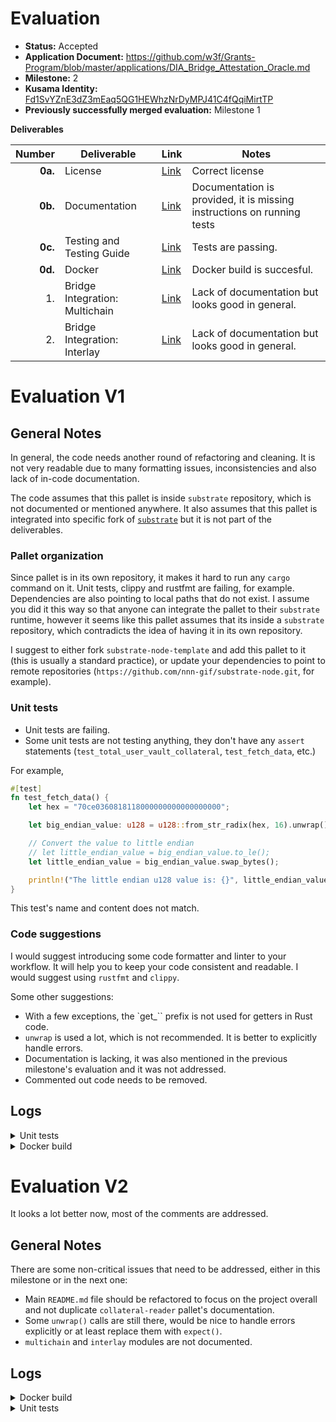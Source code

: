 # Evaluation

- **Status:** Accepted
- **Application Document:** https://github.com/w3f/Grants-Program/blob/master/applications/DIA_Bridge_Attestation_Oracle.md
- **Milestone:** 2
- **Kusama Identity:** [Fd1SvYZnE3dZ3mEaq5QG1HEWhzNrDyMPJ41C4fQqiMirtTP](https://sub.id/Fd1SvYZnE3dZ3mEaq5QG1HEWhzNrDyMPJ41C4fQqiMirtTP)
- **Previously successfully merged evaluation:** Milestone 1

**Deliverables**

| Number | Deliverable | Link | Notes
| -----: | ----------- | ------------- | ------------- |
| **0a.** | License | [Link](https://github.com/diadata-org/bridgestate-ocw/blob/main/LICENSE) | Correct license |
| **0b.** | Documentation | [Link](https://github.com/diadata-org/bridgestate-ocw#readme) | Documentation is provided, it is missing instructions on running tests |
| **0c.** | Testing and Testing Guide | [Link](https://github.com/diadata-org/bridgestate-ocw/blob/main/src/tests.rs) | Tests are passing. |
| **0d.** | Docker | [Link](https://github.com/diadata-org/bridgestate-ocw#using-docker) | Docker build is succesful. |
| 1. | Bridge Integration: Multichain | [Link](https://github.com/diadata-org/bridgestate-ocw/blob/main/src/multichain.rs) | Lack of documentation but looks good in general. |
| 2. | Bridge Integration: Interlay | [Link](https://github.com/diadata-org/bridgestate-ocw/blob/main/src/interlay.rs) | Lack of documentation but looks good in general. |

# Evaluation V1

## General Notes

In general, the code needs another round of refactoring and cleaning. It is not very readable due to many formatting issues, inconsistencies and also lack of in-code documentation.

The code assumes that this pallet is inside `substrate` repository, which is not documented or mentioned anywhere. It also assumes that this pallet is integrated into specific fork of [`substrate`](https://github.com/nnn-gif/substrate-node.git) but it is not part of the deliverables.

### Pallet organization

Since pallet is in its own repository, it makes it hard to run any `cargo` command on it. Unit tests, clippy and rustfmt are failing, for example. Dependencies are also pointing to local paths that do not exist. I assume you did it this way so that anyone can integrate the pallet to their `substrate` runtime, however it seems like this pallet assumes that its inside a `substrate` repository, which contradicts the idea of having it in its own repository.

I suggest to either fork `substrate-node-template` and add this pallet to it (this is usually a standard practice), or update your dependencies to point to remote repositories (`https://github.com/nnn-gif/substrate-node.git`, for example).

### Unit tests

- Unit tests are failing.
- Some unit tests are not testing anything, they don't have any `assert` statements (`test_total_user_vault_collateral`, `test_fetch_data`, etc.)

For example, 

```rust
#[test]
fn test_fetch_data() {
	let hex = "70ce0360818118000000000000000000";

	let big_endian_value: u128 = u128::from_str_radix(hex, 16).unwrap();

	// Convert the value to little endian
	// let little_endian_value = big_endian_value.to_le();
	let little_endian_value = big_endian_value.swap_bytes();

	println!("The little endian u128 value is: {}", little_endian_value);
}
```

This test's name and content does not match.

### Code suggestions

I would suggest introducing some code formatter and linter to your workflow. It will help you to keep your code consistent and readable. I would suggest using `rustfmt` and `clippy`.

Some other suggestions:

- With a few exceptions, the `get_`` prefix is not used for getters in Rust code.
- `unwrap` is used a lot, which is not recommended. It is better to explicitly handle errors.
- Documentation is lacking, it was also mentioned in the previous milestone's evaluation and it was not addressed.
- Commented out code needs to be removed.

## Logs

<details>

<summary>Unit tests</summary>

```bash
Caused by:
  failed to load source for dependency `frame-support`

Caused by:
  Unable to update /support

Caused by:
  failed to read `/support/Cargo.toml`

Caused by:
  No such file or directory (os error 2)
```

</details>

<details>

<summary>Docker build</summary>

```bash
sh: ./docker/build.sh: No such file or directory
```

</details>

# Evaluation V2

It looks a lot better now, most of the comments are addressed.

## General Notes

There are some non-critical issues that need to be addressed, either in this milestone or in the next one:

- Main `README.md` file should be refactored to focus on the project overall and not duplicate `collateral-reader` pallet's documentation.
- Some `unwrap()` calls are still there, would be nice to handle errors explicitly or at least replace them with `expect()`.
- `multichain` and `interlay` modules are not documented.

## Logs

<details>

<summary>Docker build</summary>

```bash
 => [12/12] RUN  cp /substrate/target/release/node-template /usr/local/bin                                                                                                                           0.4s
 => exporting to image                                                                                                                                                                              38.6s
 => => exporting layers                                                                                                                                                                             38.5s
 => => writing image sha256:7c9f3ef3f1c938b9030db89aa7766d7eef0363818e24945715cfd9a4d89e2404                                                                                                         0.0s
 => => naming to docker.io/parity/substrate:latest                                                                                                                                                   0.0s

Use 'docker scan' to run Snyk tests against images to find vulnerabilities and learn how to fix them
```

</details>

<details>

<summary>Unit tests</summary>

```bash
Running unittests src/lib.rs (target/debug/deps/pallet_collateral_reader-26788e670dfc0c6d)

running 13 tests
test tests::test_locked ... ok
test tests::test_associated_assets ... ok
test tests::test_minted_asset ... ok
test tests::test_issued ... ok
test tests::test_generate_storage_key ... ok
test tests::test_generate_double_storage_key ... ok
test tests::test_to_hex ... ok
test tests::test_supported_assets ... ok
test tests::test_generate_double_storage_keys ... ok
test mock::__construct_runtime_integrity_test::runtime_integrity_tests ... ok
test tests::save_asset_stats_works ... ok
test tests::test_save_asset_event ... ok
test tests::signed_transaction_on_chain ... ok

test result: ok. 13 passed; 0 failed; 0 ignored; 0 measured; 0 filtered out; finished in 0.32s

   Doc-tests pallet-collateral-reader

running 1 test
test pallets/collateral-reader/src/helper.rs - helper::helper::crop_letters (line 282) ... ok

test result: ok. 1 passed; 0 failed; 0 ignored; 0 measured; 0 filtered out; finished in 0.22s
```

</details>